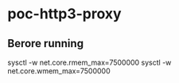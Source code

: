 # poc-http3-proxy

## Berore running 
sysctl -w net.core.rmem_max=7500000
sysctl -w net.core.wmem_max=7500000